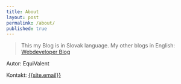 ```yaml
---
title: About
layout: post
permalink: /about/
published: true
---
```



> This my Blog is in Slovak language. My other blogs in English: [Webdeveloper Blog](https://blog.eq8.eu)

Autor: EquiValent

Kontakt: <a href="mailto:{{site.email}}">{{site.email}}</a>

